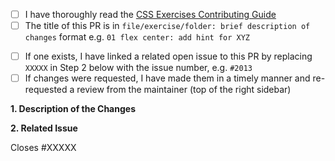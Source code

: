 <!-- Thank you for taking the time to contribute to The Odin Project. In order to get pull requests (PRs) closed in a reasonable amount of time, you must include a baseline of information about the changes you are proposing. Please read over this template in its entirety before filling it out to ensure that it is filled out properly. -->

<!-- Please complete the following two REQUIRED checkboxes (replace the whitespace between the square brackets with an 'x', e.g. [x]). -->
- [ ] I have thoroughly read the [CSS Exercises Contributing Guide](https://github.com/TheOdinProject/css-exercises/blob/main/CONTRIBUTING.md)
- [ ] The title of this PR is in `file/exercise/folder: brief description of changes` format e.g. `01 flex center: add hint for XYZ`

<!-- Complete the following checkboxes only if they are applicable to your PR. You can complete these later if they are not currently applicable. -->
- [ ] If one exists, I have linked a related open issue to this PR by replacing `XXXXX` in Step 2 below with the issue number, e.g. `#2013`
- [ ] If changes were requested, I have made them in a timely manner and re-requested a review from the maintainer (top of the right sidebar)

<!-- Complete the following triage questions. If there is no related issue for this PR, skip the second question. -->
**1. Description of the Changes**
<!-- A clear and concise description of your changes. If this PR is not related to an open issue also include why you are proposing these changes, such as what benefits the changes have or what problem(s) they solve. --> 


**2. Related Issue**

Closes #XXXXX
